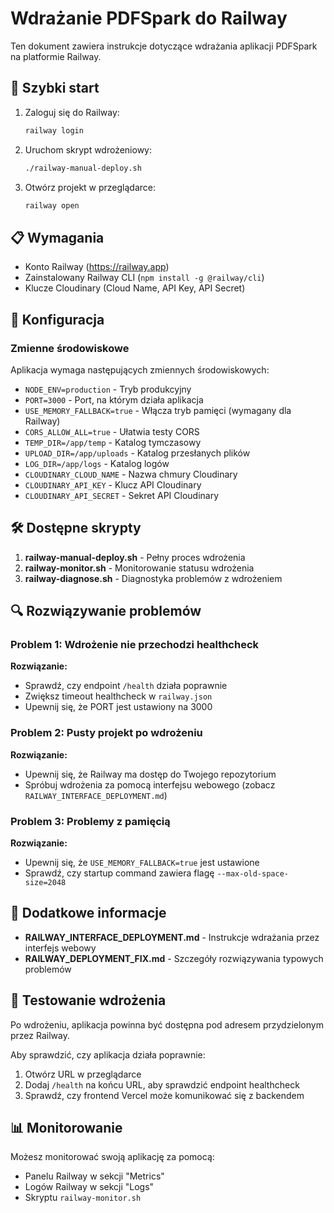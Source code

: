 # Wdrażanie PDFSpark do Railway

Ten dokument zawiera instrukcje dotyczące wdrażania aplikacji PDFSpark na platformie Railway.

## 🚀 Szybki start

1. Zaloguj się do Railway:
   ```bash
   railway login
   ```

2. Uruchom skrypt wdrożeniowy:
   ```bash
   ./railway-manual-deploy.sh
   ```

3. Otwórz projekt w przeglądarce:
   ```bash
   railway open
   ```

## 📋 Wymagania

- Konto Railway (https://railway.app)
- Zainstalowany Railway CLI (`npm install -g @railway/cli`)
- Klucze Cloudinary (Cloud Name, API Key, API Secret)

## 🔧 Konfiguracja

### Zmienne środowiskowe

Aplikacja wymaga następujących zmiennych środowiskowych:

- `NODE_ENV=production` - Tryb produkcyjny
- `PORT=3000` - Port, na którym działa aplikacja
- `USE_MEMORY_FALLBACK=true` - Włącza tryb pamięci (wymagany dla Railway)
- `CORS_ALLOW_ALL=true` - Ułatwia testy CORS
- `TEMP_DIR=/app/temp` - Katalog tymczasowy
- `UPLOAD_DIR=/app/uploads` - Katalog przesłanych plików
- `LOG_DIR=/app/logs` - Katalog logów
- `CLOUDINARY_CLOUD_NAME` - Nazwa chmury Cloudinary
- `CLOUDINARY_API_KEY` - Klucz API Cloudinary
- `CLOUDINARY_API_SECRET` - Sekret API Cloudinary

## 🛠️ Dostępne skrypty

1. **railway-manual-deploy.sh** - Pełny proces wdrożenia
2. **railway-monitor.sh** - Monitorowanie statusu wdrożenia
3. **railway-diagnose.sh** - Diagnostyka problemów z wdrożeniem

## 🔍 Rozwiązywanie problemów

### Problem 1: Wdrożenie nie przechodzi healthcheck

**Rozwiązanie:**
- Sprawdź, czy endpoint `/health` działa poprawnie
- Zwiększ timeout healthcheck w `railway.json`
- Upewnij się, że PORT jest ustawiony na 3000

### Problem 2: Pusty projekt po wdrożeniu

**Rozwiązanie:**
- Upewnij się, że Railway ma dostęp do Twojego repozytorium
- Spróbuj wdrożenia za pomocą interfejsu webowego (zobacz `RAILWAY_INTERFACE_DEPLOYMENT.md`)

### Problem 3: Problemy z pamięcią

**Rozwiązanie:**
- Upewnij się, że `USE_MEMORY_FALLBACK=true` jest ustawione
- Sprawdź, czy startup command zawiera flagę `--max-old-space-size=2048`

## 📝 Dodatkowe informacje

- **RAILWAY_INTERFACE_DEPLOYMENT.md** - Instrukcje wdrażania przez interfejs webowy
- **RAILWAY_DEPLOYMENT_FIX.md** - Szczegóły rozwiązywania typowych problemów

## 🧪 Testowanie wdrożenia

Po wdrożeniu, aplikacja powinna być dostępna pod adresem przydzielonym przez Railway.

Aby sprawdzić, czy aplikacja działa poprawnie:
1. Otwórz URL w przeglądarce
2. Dodaj `/health` na końcu URL, aby sprawdzić endpoint healthcheck
3. Sprawdź, czy frontend Vercel może komunikować się z backendem

## 📊 Monitorowanie

Możesz monitorować swoją aplikację za pomocą:
- Panelu Railway w sekcji "Metrics"
- Logów Railway w sekcji "Logs"
- Skryptu `railway-monitor.sh`